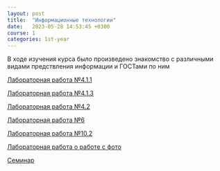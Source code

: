 ```yaml
---
layout: post
title:  "Информационные технологии"
date:   2023-05-28 14:53:45 +0300
course: 1
categories: 1st-year
---
```


В ходе изучения курса было произведено знакомство с различными видами предствления информации и ГОСТами по ним

<div>
    <p><a href="https://docs.google.com/document/d/16bp3cGkcBTCPJgQqPTo2zam7mxUfZHm5/edit?usp=sharing&ouid=110261998997303460169&rtpof=true&sd=true">Лабораторная работа №4.1.1</a></p>
    <p><a href="https://docs.google.com/document/d/1COOMbgQTHUQEg1oVH1Z1lkr6fNyp3aj9/edit?usp=sharing&ouid=110261998997303460169&rtpof=true&sd=true">Лабораторная работа №4.1.3</a></p>
    <p><a href="https://docs.google.com/document/d/1i6S7hZNMVgS9DYjq3xaTQgaTXAQHSsbm/edit?usp=sharing&ouid=110261998997303460169&rtpof=true&sd=true">Лабораторная работа №4.2</a></p>
    <p><a href="https://docs.google.com/spreadsheets/d/1-dYKdmD-igVyAHP94TuIu_BiPXgoQPbm/edit?usp=sharing&ouid=110261998997303460169&rtpof=true&sd=true">Лабораторная работа №6</a></p>
    <p><a href="https://drive.google.com/file/d/1PxHfgUKGE6pAEiWWWnfaaRrqlgtzSQuV/view?usp=sharing">Лабораторная работа №10.2</a></p>
    <p><a href="https://drive.google.com/drive/folders/1K5EeWLQL88N5FXqOVjaPyrsnziVzGG-f?usp=sharing">Лабораторная работа о работе с фото</a></p>
    <p><a href="https://drive.google.com/drive/folders/1rVPGgHt4hiPoyry7hLLhbAEQJ1b9TLms?usp=sharing">Семинар</a></p>
</div>